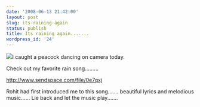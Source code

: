 ```yaml
---
date: '2008-06-13 21:42:00'
layout: post
slug: its-raining-again
status: publish
title: Its raining again.......
wordpress_id: '24'
---
```


[![](http://4.bp.blogspot.com/_BQ0a8k-GX20/SFKVp2LY2zI/AAAAAAAABJY/kS6f4bJOpxE/s320/IMG_0724_2.JPG)](http://4.bp.blogspot.com/_BQ0a8k-GX20/SFKVp2LY2zI/AAAAAAAABJY/kS6f4bJOpxE/s1600-h/IMG_0724_2.JPG)I caught a peacock dancing on camera today.

Check out my favorite rain song.........

http://www.sendspace.com/file/0e7qxj

Rohit had first introduced me to this song....... beautiful lyrics and melodious music...... Lie back and let the music play.......
